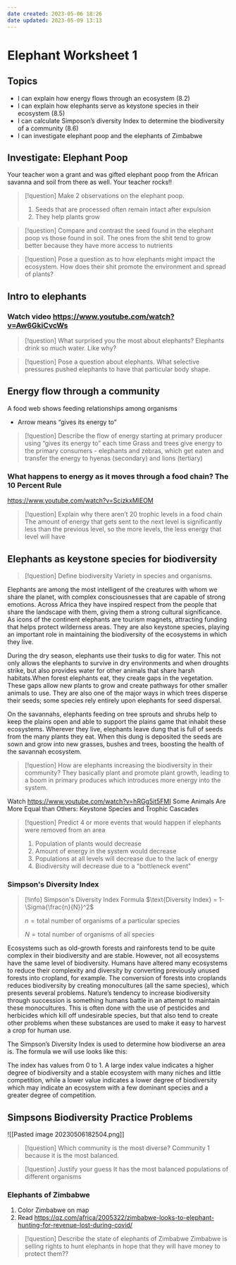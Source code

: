 ```yaml
---
date created: 2023-05-06 18:26
date updated: 2023-05-09 13:13
---
```


# Elephant Worksheet 1

## Topics

- I can explain how energy flows through an ecosystem (8.2)
- I can explain how elephants serve as keystone species in their ecosystem (8.5)
- I can calculate Simposon’s diversity Index to determine the biodiversity of a community (8.6)
- I can investigate elephant poop and the elephants of Zimbabwe

## Investigate: Elephant Poop

Your teacher won a grant and was gifted elephant poop from the African savanna and soil from there as well. Your teacher rocks!!

> [!question] Make 2 observations on the elephant poop.
>
> 1. Seeds that are processed often remain intact after expulsion
> 2. They help plants grow

> [!question] Compare and contrast the seed found in the elephant poop vs those found in soil.
> The ones from the shit tend to grow better because they have more access to nutrients

> [!question] Pose a question as to how elephants might impact the ecosystem.
> How does their shit promote the environment and spread of plants?

## Intro to elephants

### Watch video <https://www.youtube.com/watch?v=Aw6GkiCvcWs>

> [!question] What surprised you the most about elephants?
> Elephants drink so much water. Like why?

> [!question] Pose a question about elephants.
> What selective pressures pushed elephants to have that particular body shape.

## Energy flow through a community

A food web shows feeding relationships among organisms

- Arrow means “gives its energy to”

> [!question] Describe the flow of energy starting at primary producer using “gives its energy to” each time
> Grass and trees give energy to the primary consumers - elephants and zebras, which get eaten and transfer the energy to hyenas (secondary) and lions (tertiary)

### What happens to energy as it moves through a food chain? The 10 Percent Rule

<https://www.youtube.com/watch?v=ScizkxMlEOM>

> [!question] Explain why there aren’t 20 trophic levels in a food chain
> The amount of energy that gets sent to the next level is significantly less than the previous level, so the more levels, the less energy that level will have

## Elephants as keystone species for biodiversity

> [!question] Define biodiversity
> Variety in species and organisms.

Elephants are among the most intelligent of the creatures with whom we share the planet, with complex consciousnesses that are capable of strong emotions. Across Africa they have inspired respect from the people that share the landscape with them, giving them a strong cultural significance. As icons of the continent elephants are tourism magnets, attracting funding that helps protect wilderness areas. They are also keystone species, playing an important role in maintaining the biodiversity of the ecosystems in which they live.

During the dry season, elephants use their tusks to dig for water. This not only allows the elephants to survive in dry environments and when droughts strike, but also provides water for other animals that share harsh habitats.When forest elephants eat, they create gaps in the vegetation. These gaps allow new plants to grow and create pathways for other smaller animals to use. They are also one of the major ways in which trees disperse their seeds; some species rely entirely upon elephants for seed dispersal.

On the savannahs, elephants feeding on tree sprouts and shrubs help to keep the plains open and able to support the plains game that inhabit these ecosystems. Wherever they live, elephants leave dung that is full of seeds from the many plants they eat. When this dung is deposited the seeds are sown and grow into new grasses, bushes and trees, boosting the health of the savannah ecosystem.

> [!question] How are elephants increasing the biodiversity in their community?
> They basically plant and promote plant growth, leading to a boom in primary produces which introduces more energy into the system.

Watch <https://www.youtube.com/watch?v=hRGg5it5FMI>
Some Animals Are More Equal than Others: Keystone Species and Trophic Cascades

> [!question] Predict 4 or more events that would happen if elephants were removed from an area
>
> 1. Population of plants would decrease
> 2. Amount of energy in the system would decrease
> 3. Populations at all levels will decrease due to the lack of energy
> 4. Biodiversity will decrease due to a "bottleneck event"

### Simpson's Diversity Index

> [!info] Simpson's Diversity Index Formula
> $\text{Diversity Index} = 1-\Sigma{\frac{n}{N}}^2$
>
> $n = \text{total number of organisms of a particular species}$
>
> $N = \text{total number of organisms of all species}$

Ecosystems such as old-growth forests and rainforests tend to be quite complex in their biodiversity and are stable.  However, not all ecosystems have the same level of biodiversity.  Humans have altered many ecosystems to reduce their complexity and diversity by converting previously unused forests into cropland, for example.  The conversion of forests into croplands reduces biodiversity by creating monocultures (all the same species), which presents several problems.  Nature’s tendency to increase biodiversity through succession is something humans battle in an attempt to maintain these monocultures.  This is often done with the use of pesticides and herbicides which kill off undesirable species, but that also tend to create other problems when these substances are used to make it easy to harvest a crop for human use.

The Simpson’s Diversity Index is used to determine how biodiverse an area is.  The formula we will use looks like this:

The index has values from 0 to 1.  A large index value indicates a higher degree of biodiversity and a stable ecosystem with many niches and little competition, while a lower value indicates a lower degree of biodiversity which may indicate an ecosystem with a few dominant species and a greater degree of competition.

## Simpsons Biodiversity Practice Problems

![[Pasted image 20230506182504.png]]

> [!question] Which community is the most diverse?
> Community 1 because it is the most balanced.

> [!question] Justify your guess
> It has the most balanced populations of different organisms

### Elephants of Zimbabwe

1. Color Zimbabwe on map
2. Read <https://qz.com/africa/2005322/zimbabwe-looks-to-elephant-hunting-for-revenue-lost-during-covid/>

> [!question] Describe the state of elephants of Zimbabwe
> Zimbabwe is selling rights to hunt elephants in hope that they will have money to protect them??
